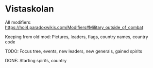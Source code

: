 # Vistaskolan

All modifiers:
https://hoi4.paradoxwikis.com/Modifiers#Military_outside_of_combat


Keeping from old mod:
Pictures, leaders, flags, country names, country code

TODO: 
Focus tree, events, new leaders, new generals, gained spirits

DONE:
Starting spirits, country
